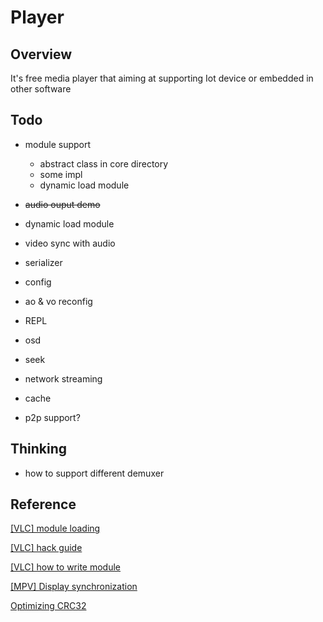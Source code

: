# Player

## Overview

It's free media player that aiming at supporting Iot device or embedded in other software

## Todo

+ module support
    + abstract class in core directory
    + some impl
    + dynamic load module

+ ~~audio ouput demo~~
+ dynamic load module
+ video sync with audio
+ serializer
+ config
+ ao & vo reconfig
+ REPL
+ osd
+ seek
+ network streaming
+ cache
+ p2p support?

## Thinking

+ how to support different demuxer

## Reference

[[VLC] module loading](https://wiki.videolan.org/Documentation:VLC_Modules_Loading/)

[[VLC] hack guide](https://wiki.videolan.org/Hacker_Guide/)

[[VLC] how to write module](https://wiki.videolan.org/Hacker_Guide/)

[[MPV] Display synchronization](https://github.com/mpv-player/mpv/wiki/Display-synchronization)

[Optimizing CRC32](https://merrymage.com/lab/crc32/)